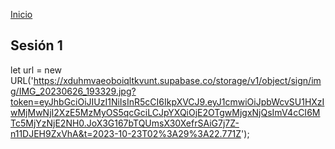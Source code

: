 <!-- No borrar o modificar -->
[Inicio](./index.md)

## Sesión 1 


<!-- Su documentación aquí -->

let url = new URL('https://xduhmvaeoboiqltkvunt.supabase.co/storage/v1/object/sign/img/IMG_20230626_193329.jpg?token=eyJhbGciOiJIUzI1NiIsInR5cCI6IkpXVCJ9.eyJ1cmwiOiJpbWcvSU1HXzIwMjMwNjI2XzE5MzMyOS5qcGciLCJpYXQiOjE2OTgwMjgxNjQsImV4cCI6MTc5MjYzNjE2NH0.JoX3G167bTQUmsX30XefrSAiG7j7Z-n11DJEH9ZxVhA&t=2023-10-23T02%3A29%3A22.771Z');




